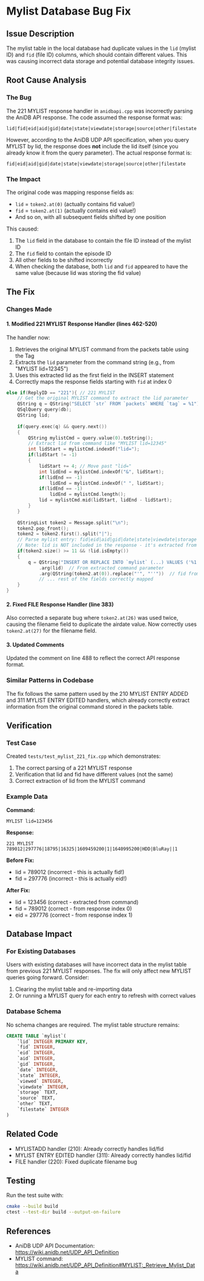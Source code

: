 # Mylist Database Bug Fix

## Issue Description
The mylist table in the local database had duplicate values in the `lid` (mylist ID) and `fid` (file ID) columns, which should contain different values. This was causing incorrect data storage and potential database integrity issues.

## Root Cause Analysis

### The Bug
The 221 MYLIST response handler in `anidbapi.cpp` was incorrectly parsing the AniDB API response. The code assumed the response format was:
```
lid|fid|eid|aid|gid|date|state|viewdate|storage|source|other|filestate
```

However, according to the AniDB UDP API specification, when you query MYLIST by lid, the response does **not** include the lid itself (since you already know it from the query parameter). The actual response format is:
```
fid|eid|aid|gid|date|state|viewdate|storage|source|other|filestate
```

### The Impact
The original code was mapping response fields as:
- `lid` = `token2.at(0)` (actually contains fid value!)
- `fid` = `token2.at(1)` (actually contains eid value!)
- And so on, with all subsequent fields shifted by one position

This caused:
1. The `lid` field in the database to contain the file ID instead of the mylist ID
2. The `fid` field to contain the episode ID
3. All other fields to be shifted incorrectly
4. When checking the database, both `lid` and `fid` appeared to have the same value (because lid was storing the fid value)

## The Fix

### Changes Made

#### 1. Modified 221 MYLIST Response Handler (lines 462-520)
The handler now:
1. Retrieves the original MYLIST command from the packets table using the Tag
2. Extracts the `lid` parameter from the command string (e.g., from "MYLIST lid=12345")
3. Uses this extracted lid as the first field in the INSERT statement
4. Correctly maps the response fields starting with `fid` at index 0

```cpp
else if(ReplyID == "221"){ // 221 MYLIST
    // Get the original MYLIST command to extract the lid parameter
    QString q = QString("SELECT `str` FROM `packets` WHERE `tag` = %1").arg(Tag);
    QSqlQuery query(db);
    QString lid;
    
    if(query.exec(q) && query.next())
    {
        QString mylistCmd = query.value(0).toString();
        // Extract lid from command like "MYLIST lid=12345"
        int lidStart = mylistCmd.indexOf("lid=");
        if(lidStart != -1)
        {
            lidStart += 4; // Move past "lid="
            int lidEnd = mylistCmd.indexOf("&", lidStart);
            if(lidEnd == -1)
                lidEnd = mylistCmd.indexOf(" ", lidStart);
            if(lidEnd == -1)
                lidEnd = mylistCmd.length();
            lid = mylistCmd.mid(lidStart, lidEnd - lidStart);
        }
    }
    
    QStringList token2 = Message.split("\n");
    token2.pop_front();
    token2 = token2.first().split("|");
    // Parse mylist entry: fid|eid|aid|gid|date|state|viewdate|storage|source|other|filestate
    // Note: lid is NOT included in the response - it's extracted from the query command
    if(token2.size() >= 11 && !lid.isEmpty())
    {
        q = QString("INSERT OR REPLACE INTO `mylist` (...) VALUES ('%1', '%2', ...)")
            .arg(lid)  // From extracted command parameter
            .arg(QString(token2.at(0)).replace("'", "''"))  // fid from response
            // ... rest of the fields correctly mapped
    }
}
```

#### 2. Fixed FILE Response Handler (line 383)
Also corrected a separate bug where `token2.at(26)` was used twice, causing the filename field to duplicate the airdate value. Now correctly uses `token2.at(27)` for the filename field.

#### 3. Updated Comments
Updated the comment on line 488 to reflect the correct API response format.

### Similar Patterns in Codebase
The fix follows the same pattern used by the 210 MYLIST ENTRY ADDED and 311 MYLIST ENTRY EDITED handlers, which already correctly extract information from the original command stored in the packets table.

## Verification

### Test Case
Created `tests/test_mylist_221_fix.cpp` which demonstrates:
1. The correct parsing of a 221 MYLIST response
2. Verification that lid and fid have different values (not the same)
3. Correct extraction of lid from the MYLIST command

### Example Data
**Command:**
```
MYLIST lid=123456
```

**Response:**
```
221 MYLIST
789012|297776|18795|16325|1609459200|1|1640995200|HDD|BluRay||1
```

**Before Fix:**
- lid = 789012 (incorrect - this is actually fid!)
- fid = 297776 (incorrect - this is actually eid!)

**After Fix:**
- lid = 123456 (correct - extracted from command)
- fid = 789012 (correct - from response index 0)
- eid = 297776 (correct - from response index 1)

## Database Impact

### For Existing Databases
Users with existing databases will have incorrect data in the mylist table from previous 221 MYLIST responses. The fix will only affect new MYLIST queries going forward. Consider:
1. Clearing the mylist table and re-importing data
2. Or running a MYLIST query for each entry to refresh with correct values

### Database Schema
No schema changes are required. The mylist table structure remains:
```sql
CREATE TABLE `mylist`(
    `lid` INTEGER PRIMARY KEY,
    `fid` INTEGER,
    `eid` INTEGER,
    `aid` INTEGER,
    `gid` INTEGER,
    `date` INTEGER,
    `state` INTEGER,
    `viewed` INTEGER,
    `viewdate` INTEGER,
    `storage` TEXT,
    `source` TEXT,
    `other` TEXT,
    `filestate` INTEGER
)
```

## Related Code
- MYLISTADD handler (210): Already correctly handles lid/fid
- MYLIST ENTRY EDITED handler (311): Already correctly handles lid/fid
- FILE handler (220): Fixed duplicate filename bug

## Testing
Run the test suite with:
```bash
cmake --build build
ctest --test-dir build --output-on-failure
```

## References
- AniDB UDP API Documentation: https://wiki.anidb.net/UDP_API_Definition
- MYLIST command: https://wiki.anidb.net/UDP_API_Definition#MYLIST:_Retrieve_Mylist_Data
